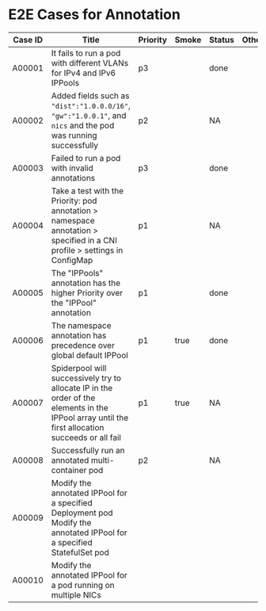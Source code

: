 # E2E Cases for Annotation

| Case ID | Title                                                        | Priority | Smoke | Status | Other |
| ------- | ------------------------------------------------------------ | -------- | ----- | ------ | ----- |
| A00001  | It fails to run a pod with different VLANs for IPv4 and IPv6 IPPools | p3       |       | done   |       |
| A00002  | Added fields such as `"dist":"1.0.0.0/16"`, `"gw":"1.0.0.1"`, and `nics` and the pod was running successfully | p2       |       | NA     |       |
| A00003  | Failed to run a pod with invalid annotations                 | p3       |       | done   |       |
| A00004  | Take a test with the Priority: pod annotation > namespace annotation > specified in a CNI profile > settings in ConfigMap | p1       |       | NA     |       |
| A00005  | The "IPPools" annotation has the higher Priority over the "IPPool" annotation | p1       |       | done   |       |
| A00006  | The namespace annotation has precedence over global default IPPool | p1       | true  | done   |       |
| A00007  | Spiderpool will successively try to allocate IP in the order of the elements in the IPPool array until the first allocation succeeds or all fail | p1       | true  | NA     |       |
| A00008  | Successfully run an annotated multi-container pod            | p2       |       | NA     |       |
| A00009  | Modify the annotated IPPool for a specified Deployment pod<br />Modify the annotated IPPool for a specified StatefulSet pod |          |       |        |       |
| A00010  | Modify the annotated IPPool for a pod running on multiple NICs |          |       |        |       |
